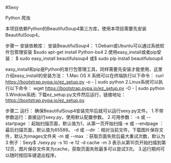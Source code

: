 #Sexy

Python 爬虫

本项目依赖Python的BeautifulSoup4第三方库，使用本项目需要先安装BeautifulSoup4。

步骤一 安装依赖库：
安装BeautifulSoup4：
1.Debain或Ubuntu可以通过系统软件包管理安装
	$sudo apt-get install Python-bs4
2.使用easy_install或者pip安装：
	$ sudo easy_install beautifulsoup4
	或$ sudo pip install beautifulsoup4

easy_install和pip是Python的发行包管理工具，同样需要先安装才能使用，这里介绍easy_install的安装方法：
1.Mac OS X 系统可以在终端执行以下命令：
	curl https://bootstrap.pypa.io/ez_setup.py -o - | sudo python
2.Linux系统可以执行以下命令：
	wget https://bootstrap.pypa.io/ez_setup.py -O - | sudo python
3.Window系统:
	下载ez_setup.py文件然后运行，链接地址：https://bootstrap.pypa.io/ez_setup.py

步骤二 运行：
确保BeautifulSoup4安装完毕后就可以运行sexy.py文件。
1.不带参数运行：直接运行sexy.py，使用默认配置参数。
2.可用参数：
	-s 或 --startpage ：起始扫描页面，默认值为1，从第一页开始扫描
	-e 或 --endpage ：最后扫描页面，默认值为65589。
	-d 或 --dir ：相对当前文件，下载图片保存文件，默认为images文件夹
	-m 或 --max ：获取页面失败后最大重试次数，默认为3
例子：Sexy$ ./sexy.py -s 10 -e 12 -d cache -m 3 
	表示从第10页开始扫描到第12页，图片保存文件夹为cache，获取页面失败最多可以尝试3次。
3.运行期间可以随时按回车键退出程序。
